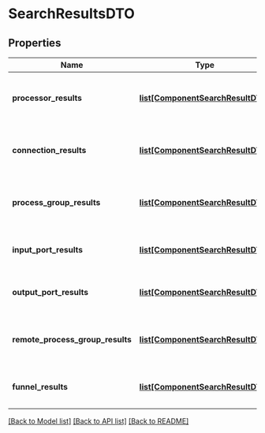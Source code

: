 # SearchResultsDTO

## Properties
Name | Type | Description | Notes
------------ | ------------- | ------------- | -------------
**processor_results** | [**list[ComponentSearchResultDTO]**](ComponentSearchResultDTO.md) | The processors that matched the search. | [optional] 
**connection_results** | [**list[ComponentSearchResultDTO]**](ComponentSearchResultDTO.md) | The connections that matched the search. | [optional] 
**process_group_results** | [**list[ComponentSearchResultDTO]**](ComponentSearchResultDTO.md) | The process groups that matched the search. | [optional] 
**input_port_results** | [**list[ComponentSearchResultDTO]**](ComponentSearchResultDTO.md) | The input ports that matched the search. | [optional] 
**output_port_results** | [**list[ComponentSearchResultDTO]**](ComponentSearchResultDTO.md) | The output ports that matched the search. | [optional] 
**remote_process_group_results** | [**list[ComponentSearchResultDTO]**](ComponentSearchResultDTO.md) | The remote process groups that matched the search. | [optional] 
**funnel_results** | [**list[ComponentSearchResultDTO]**](ComponentSearchResultDTO.md) | The funnels that matched the search. | [optional] 

[[Back to Model list]](../README.md#documentation-for-models) [[Back to API list]](../README.md#documentation-for-api-endpoints) [[Back to README]](../README.md)



